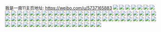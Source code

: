 我是一南11主页地址: https://weibo.com/u/5737165883 
![](https://wx4.sinaimg.cn/mw2000/006ggyVBly1h9ia50n7zrj32c0340qv7.jpg) 
![](https://wx4.sinaimg.cn/mw2000/006ggyVBly1h9ia52cwbxj32c0340npf.jpg) 
![](https://wx4.sinaimg.cn/mw2000/006ggyVBly1h9ia575ncuj32c0340qvf.jpg) 
![](https://wx4.sinaimg.cn/mw2000/006ggyVBly1h9ia59xq5dj32c03401kz.jpg) 
![](https://wx4.sinaimg.cn/mw2000/006ggyVBly1h9ia5kwsj0j32qw2khkjl.jpg) 
![](https://wx4.sinaimg.cn/mw2000/006ggyVBly1h9ia5dean6j32c03407wj.jpg) 
![](https://wx4.sinaimg.cn/mw2000/006ggyVBly1h9ia5fcmjnj325s2xsb2a.jpg) 
![](https://wx4.sinaimg.cn/mw2000/006ggyVBly1h9ia5mg6t1j33co3j74qq.jpg) 
![](https://wx4.sinaimg.cn/mw2000/006ggyVBly1h9ia5iqn6vj32qk3neb2c.jpg) 
![](https://wx4.sinaimg.cn/mw2000/006ggyVBly1h9cy0j4t45j31ep1gf7wh.jpg) 
![](https://wx4.sinaimg.cn/mw2000/006ggyVBly1h9cy0jsn7vj31dz1fzx01.jpg) 
![](https://wx4.sinaimg.cn/mw2000/006ggyVBly1h9cy0kte5bj31cj1fo1kx.jpg) 
![](https://wx4.sinaimg.cn/mw2000/006ggyVBly1h7xj4w7bo2j322c2db7wi.jpg) 
![](https://wx4.sinaimg.cn/mw2000/006ggyVBly1h7xj4ybd0mj32c0340npe.jpg) 
![](https://wx4.sinaimg.cn/mw2000/006ggyVBly1h7xj50phm2j32c0340kjm.jpg) 
![](https://wx4.sinaimg.cn/mw2000/006ggyVBly1h7xj525zayj32742xi7wi.jpg) 
![](https://wx4.sinaimg.cn/mw2000/006ggyVBly1h393i3ou5uj31wq2kunpe.jpg) 
![](https://wx4.sinaimg.cn/mw2000/006ggyVBly1h34eukni60j31g31h8e5a.jpg) 
![](https://wx4.sinaimg.cn/mw2000/006ggyVBly1h34eukyv2cj30q70p3jwl.jpg) 
![](https://wx4.sinaimg.cn/mw2000/006ggyVBly1h34eulh4v8j31hw1hwnk7.jpg) 
![](https://wx4.sinaimg.cn/mw2000/006ggyVBly1h34eum0cx6j31b41gnar5.jpg) 
![](https://wx4.sinaimg.cn/mw2000/006ggyVBly1h1pz8k47kij31dq1u94qp.jpg) 
![](https://wx4.sinaimg.cn/mw2000/006ggyVBly1gzmsly9z5mj30u00w3grx.jpg) 
![](https://wx4.sinaimg.cn/mw2000/006ggyVBly1gzmslzsz19j319l1a1ni2.jpg) 
![](https://wx4.sinaimg.cn/mw2000/006ggyVBly1gzmslz5ws9j31o0280u0x.jpg) 
![](https://wx4.sinaimg.cn/mw2000/006ggyVBly1gzmsm0oizej31w02io4qq.jpg) 
![](https://wx4.sinaimg.cn/mw2000/006ggyVBly1gzfs8lnww6j31of2287wh.jpg) 
![](https://wx4.sinaimg.cn/mw2000/006ggyVBly1gzfs8o1b2aj335s35s1l1.jpg) 
![](https://wx4.sinaimg.cn/mw2000/006ggyVBly1gzarysjyp5j30xc18fhdt.jpg) 
![](https://wx4.sinaimg.cn/mw2000/006ggyVBly1gy1cu3szb1j31400u0gvx.jpg) 
![](https://wx4.sinaimg.cn/mw2000/006ggyVBly1gy1cu38pdvj313f0u0wok.jpg) 
![](https://wx4.sinaimg.cn/mw2000/006ggyVBly1gxzfarcynnj30u013hdki.jpg) 
![](https://wx4.sinaimg.cn/mw2000/006ggyVBly1gxwqphuv61j31400u0jx2.jpg) 
![](https://wx4.sinaimg.cn/mw2000/006ggyVBly1gxwqpiwo43j30u0140gt2.jpg) 
![](https://wx4.sinaimg.cn/mw2000/006ggyVBly1gxwqpj8ky7j30u00mhmzn.jpg) 
![](https://wx4.sinaimg.cn/mw2000/006ggyVBly1gxwqpjmjo2j30u0140wl3.jpg) 
![](https://wx4.sinaimg.cn/mw2000/006ggyVBly1gxwqpk3hqlj30yi0u0djp.jpg) 
![](https://wx4.sinaimg.cn/mw2000/006ggyVBly1gxwqpkz4z7j31400u07az.jpg) 
![](https://wx4.sinaimg.cn/mw2000/006ggyVBly1gw6obqs9q6j30u014jqf6.jpg) 
![](https://wx4.sinaimg.cn/mw2000/006ggyVBly1gw6obsroooj30u014b7g5.jpg) 
![](https://wx4.sinaimg.cn/mw2000/006ggyVBly1gw6obtcfm8j30u013zdov.jpg) 
![](https://wx4.sinaimg.cn/mw2000/006ggyVBly1gvspn8cwwij30lc0nq0wz.jpg) 
![](https://wx4.sinaimg.cn/mw2000/006ggyVBly1gvspn96fzgj30lc0kuwgu.jpg) 
![](https://wx4.sinaimg.cn/mw2000/006ggyVBly1gvspn9kh65j30lc0lcwhr.jpg) 
![](https://wx4.sinaimg.cn/mw2000/006ggyVBly1gvspn9xwaaj30u0140af1.jpg) 
![](https://wx4.sinaimg.cn/mw2000/006ggyVBly1gvspnaksi3j30u00u0djh.jpg) 
![](https://wx4.sinaimg.cn/mw2000/006ggyVBly1gvspnogmq5j30u00u0ah9.jpg) 
![](https://wx4.sinaimg.cn/mw2000/006ggyVBly1gv1tro0q1hj61050u0qd302.jpg) 
![](https://wx4.sinaimg.cn/mw2000/006ggyVBly1gv1trpmzj1j61050u0k2802.jpg) 
![](https://wx4.sinaimg.cn/mw2000/006ggyVBly1gv1tromtzej61400u0tlr02.jpg) 
![](https://wx4.sinaimg.cn/mw2000/006ggyVBly1gv1trp7h3qj61400u0gtj02.jpg) 
![](https://wx4.sinaimg.cn/mw2000/006ggyVBly1gtt5rzsfe0j30u00uotfw.jpg) 
![](https://wx4.sinaimg.cn/mw2000/006ggyVBly1gtt5s1b8m5j30u00u0jyn.jpg) 
![](https://wx4.sinaimg.cn/mw2000/006ggyVBly1gtt5s20cyvj30u00u0n46.jpg) 
![](https://wx4.sinaimg.cn/mw2000/006ggyVBly1gtt5s2rdp9j30u00u0wlx.jpg) 
![](https://wx4.sinaimg.cn/mw2000/006ggyVBly1gszv8d2bqmj313a1gbtns.jpg) 
![](https://wx4.sinaimg.cn/mw2000/006ggyVBly1gsx21o2cumj310g1cldy0.jpg) 
![](https://wx4.sinaimg.cn/mw2000/006ggyVBly1gsx21mqkb2j31401hce5x.jpg) 
![](https://wx4.sinaimg.cn/mw2000/006ggyVBly1gsx21nbapcj31401hcazh.jpg) 
![](https://wx4.sinaimg.cn/mw2000/006ggyVBly1gstzqx4iatj32c0340u0z.jpg) 
![](https://wx4.sinaimg.cn/mw2000/006ggyVBly1gstzqzfevaj32c02c0kjn.jpg) 
![](https://wx4.sinaimg.cn/mw2000/006ggyVBly1gstzr1kuyij32c02c0npe.jpg) 
![](https://wx4.sinaimg.cn/mw2000/006ggyVBly1gs13r54liyj31qj20eb2b.jpg) 
![](https://wx4.sinaimg.cn/mw2000/006ggyVBly1gs13r346ioj32a929dqv8.jpg) 
![](https://wx4.sinaimg.cn/mw2000/006ggyVBly1gs13r95cw7j322q2ivx6s.jpg) 
![](https://wx4.sinaimg.cn/mw2000/006ggyVBly1gs13r7gbwrj320724v7wm.jpg) 
![](https://wx4.sinaimg.cn/mw2000/006ggyVBly1gs13r3so0ij30sv0suh8t.jpg) 
![](https://wx4.sinaimg.cn/mw2000/006ggyVBly1gs13r9skvoj30u00tzh65.jpg) 
![](https://wx4.sinaimg.cn/mw2000/006ggyVBly1grxegm3ydyj31qn22eb2b.jpg) 
![](https://wx4.sinaimg.cn/mw2000/006ggyVBly1grxegnokojj31lp1xdu0y.jpg) 
![](https://wx4.sinaimg.cn/mw2000/006ggyVBly1gkz0sxzpyoj30u10sg14n.jpg) 
![](https://wx4.sinaimg.cn/mw2000/006ggyVBly1gkcd16819bj32c02c01ky.jpg) 
![](https://wx4.sinaimg.cn/mw2000/006ggyVBly1gkcd17o86ej32c02c01kz.jpg) 
